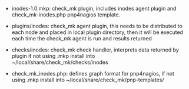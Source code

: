 * inodes-1.0.mkp: check_mk plugin, includes inodes agent plugin and 
check_mk-inodes.php pnp4nagios template.

* plugins/inodes: check_mk agent plugin, this needs to be distributed to each
node and placed in local plugin directory, then it will be executed each
time the check_mk agent is run and results returned

* checks/inodes: check_mk check handler, interprets data returned by plugin
if not using .mkp install into ~/local/share/check_mk/checks/inodes

* check_mk_inodes.php: defines graph format for pnp4nagios,
if not using .mkp install into ~/local/share/check_mk/pnp-templates/
